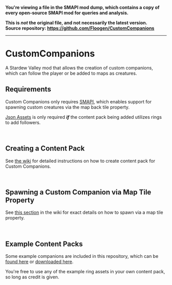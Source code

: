 **You're viewing a file in the SMAPI mod dump, which contains a copy of every open-source SMAPI mod
for queries and analysis.**

**This is _not_ the original file, and not necessarily the latest version.**  
**Source repository: https://github.com/Floogen/CustomCompanions**

----

# CustomCompanions
A Stardew Valley mod that allows the creation of custom companions, which can follow the player or be added to maps as creatures.

## Requirements
Custom Companions only requires [SMAPI](https://smapi.io/), which enables support for spawning custom creatures via the map back tile property.

[Json Assets](https://github.com/spacechase0/JsonAssets/blob/master/README.md) is only required **_if_** the content pack being added utilizes rings to add followers.

&nbsp;
## Creating a Content Pack
See [the wiki](https://github.com/Floogen/CustomCompanions/wiki) for detailed instructions on how to create content pack for Custom Companions.

&nbsp;
## Spawning a Custom Companion via Map Tile Property
See [this section](https://github.com/Floogen/CustomCompanions/wiki/Spawning-a-Companion-via-Map-Tile) in the wiki for exact details on how to spawn via a map tile property.

&nbsp;
## Example Content Packs
Some example companions are included in this repository, which can be [found here](https://github.com/Floogen/CustomCompanions/tree/main/CustomCompanions/Examples/%5BCC%5D%20Example%20Pack) or [downloaded here](https://www.nexusmods.com/stardewvalley/mods/8626?tab=files).

You're free to use any of the example ring assets in your own content pack, so long as credit is given.
